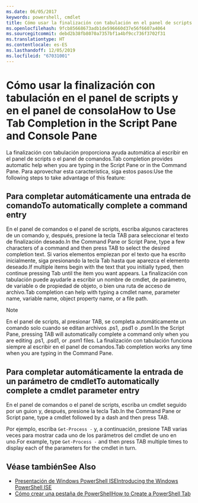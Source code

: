```yaml
---
ms.date: 06/05/2017
keywords: powershell, cmdlet
title: Cómo usar la finalización con tabulación en el panel de scripts y en el panel de consola
ms.openlocfilehash: 9fcb85668673adb1de596660d37e56f6607a4064
ms.sourcegitcommit: debd2b38fb8070a7357bf1a4bf9cc736f3702f31
ms.translationtype: HT
ms.contentlocale: es-ES
ms.lasthandoff: 12/05/2019
ms.locfileid: "67031001"
---
```

# <a name="how-to-use-tab-completion-in-the-script-pane-and-console-pane"></a><span data-ttu-id="8e69f-103">Cómo usar la finalización con tabulación en el panel de scripts y en el panel de consola</span><span class="sxs-lookup"><span data-stu-id="8e69f-103">How to Use Tab Completion in the Script Pane and Console Pane</span></span>

<span data-ttu-id="8e69f-104">La finalización con tabulación proporciona ayuda automática al escribir en el panel de scripts o el panel de comandos.</span><span class="sxs-lookup"><span data-stu-id="8e69f-104">Tab completion provides automatic help when you are typing in the Script Pane or in the Command Pane.</span></span> <span data-ttu-id="8e69f-105">Para aprovechar esta característica, siga estos pasos:</span><span class="sxs-lookup"><span data-stu-id="8e69f-105">Use the following steps to take advantage of this feature:</span></span>

## <a name="to-automatically-complete-a-command-entry"></a><span data-ttu-id="8e69f-106">Para completar automáticamente una entrada de comando</span><span class="sxs-lookup"><span data-stu-id="8e69f-106">To automatically complete a command entry</span></span>

<span data-ttu-id="8e69f-107">En el panel de comandos o el panel de scripts, escriba algunos caracteres de un comando y, después, presione la tecla TAB para seleccionar el texto de finalización deseado.</span><span class="sxs-lookup"><span data-stu-id="8e69f-107">In the Command Pane or Script Pane, type a few characters of a command and then press TAB to select the desired completion text.</span></span> <span data-ttu-id="8e69f-108">Si varios elementos empiezan por el texto que ha escrito inicialmente, siga presionando la tecla Tab hasta que aparezca el elemento deseado.</span><span class="sxs-lookup"><span data-stu-id="8e69f-108">If multiple items begin with the text that you initially typed, then continue pressing Tab until the item you want appears.</span></span> <span data-ttu-id="8e69f-109">La finalización con tabulación puede ayudarle a escribir un nombre de cmdlet, de parámetro, de variable o de propiedad de objeto, o bien una ruta de acceso de archivo.</span><span class="sxs-lookup"><span data-stu-id="8e69f-109">Tab completion can help with typing a cmdlet name, parameter name, variable name, object property name, or a file path.</span></span>

> [!NOTE]
> <span data-ttu-id="8e69f-110">En el panel de scripts, al presionar TAB, se completa automáticamente un comando solo cuando se editan archivos .ps1, .psd1 o .psm1.</span><span class="sxs-lookup"><span data-stu-id="8e69f-110">In the Script Pane, pressing TAB will automatically complete a command only when you are editing .ps1, .psd1, or .psm1 files.</span></span> <span data-ttu-id="8e69f-111">La finalización con tabulación funciona siempre al escribir en el panel de comandos.</span><span class="sxs-lookup"><span data-stu-id="8e69f-111">Tab completion works any time when you are typing in the Command Pane.</span></span>

## <a name="to-automatically-complete-a-cmdlet-parameter-entry"></a><span data-ttu-id="8e69f-112">Para completar automáticamente la entrada de un parámetro de cmdlet</span><span class="sxs-lookup"><span data-stu-id="8e69f-112">To automatically complete a cmdlet parameter entry</span></span>

<span data-ttu-id="8e69f-113">En el panel de comandos o el panel de scripts, escriba un cmdlet seguido por un guion y, después, presione la tecla Tab.</span><span class="sxs-lookup"><span data-stu-id="8e69f-113">In the Command Pane or Script pane, type a cmdlet followed by a dash and then press TAB.</span></span>

<span data-ttu-id="8e69f-114">Por ejemplo, escriba `Get-Process -` y, a continuación, presione TAB varias veces para mostrar cada uno de los parámetros del cmdlet de uno en uno.</span><span class="sxs-lookup"><span data-stu-id="8e69f-114">For example, type `Get-Process -` and then press TAB multiple times to display each of the parameters for the cmdlet in turn.</span></span>

## <a name="see-also"></a><span data-ttu-id="8e69f-115">Véase también</span><span class="sxs-lookup"><span data-stu-id="8e69f-115">See Also</span></span>

- [<span data-ttu-id="8e69f-116">Presentación de Windows PowerShell ISE</span><span class="sxs-lookup"><span data-stu-id="8e69f-116">Introducing the Windows PowerShell ISE</span></span>](Introducing-the-Windows-PowerShell-ISE.md)
- [<span data-ttu-id="8e69f-117">Cómo crear una pestaña de PowerShell</span><span class="sxs-lookup"><span data-stu-id="8e69f-117">How to Create a PowerShell Tab</span></span>](How-to-Create-a-PowerShell-Tab-in-Windows-PowerShell-ISE.md)
